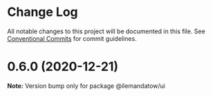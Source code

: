 # Change Log

All notable changes to this project will be documented in this file.
See [Conventional Commits](https://conventionalcommits.org) for commit guidelines.

# 0.6.0 (2020-12-21)

**Note:** Version bump only for package @ilemandatow/ui
